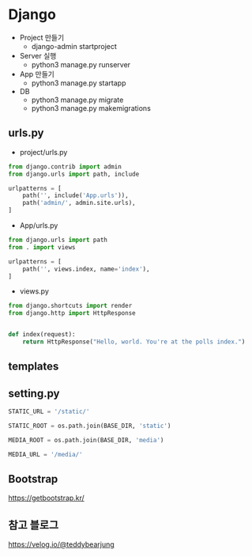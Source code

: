 # Django
- Project 만들기
    - django-admin startproject <project name>
- Server 실행
    - python3 manage.py runserver <port Num>
- App 만들기
    - python3 manage.py startapp <app name>
- DB
    - python3 manage.py migrate
    - python3 manage.py makemigrations <app name>

## urls.py
- project/urls.py
```python
from django.contrib import admin
from django.urls import path, include

urlpatterns = [
    path('', include('App.urls')),
    path('admin/', admin.site.urls),
]
```
- App/urls.py
```python
from django.urls import path
from . import views

urlpatterns = [
    path('', views.index, name='index'),
]
```
- views.py
```python
from django.shortcuts import render
from django.http import HttpResponse


def index(request):
    return HttpResponse("Hello, world. You're at the polls index.")
```

## templates

## setting.py
```python
STATIC_URL = '/static/'

STATIC_ROOT = os.path.join(BASE_DIR, 'static')

MEDIA_ROOT = os.path.join(BASE_DIR, 'media')

MEDIA_URL = '/media/'
```

## Bootstrap
https://getbootstrap.kr/

## 참고 블로그
https://velog.io/@teddybearjung